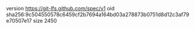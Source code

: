 version https://git-lfs.github.com/spec/v1
oid sha256:9c504550578c6459cf2b7694a164bd03a278873b0751d8d12c3af79e70507e17
size 2450
